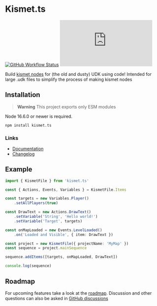 # Kismet.ts

<!-- [![Language grade: JavaScript](https://img.shields.io/lgtm/grade/javascript/g/ghostrider-05/kismet.ts.svg?logo=lgtm&logoWidth=18)](https://lgtm.com/projects/g/ghostrider-05/kismet.ts/context:javascript) -->
<!-- ![Code Climate maintainability](https://img.shields.io/codeclimate/maintainability/ghostrider-05/kismet.ts) -->
[![GitHub Workflow Status](https://img.shields.io/github/workflow/status/ghostrider-05/kismet.ts/Tests?label=tests)][github]
[![Package version](https://img.shields.io/github/package-json/v/ghostrider-05/kismet.ts)][github]
<!-- ![Code Climate coverage](https://img.shields.io/codeclimate/coverage/ghostrider-05/kismet.ts) -->
<!-- TODO: Add documentation ping badge -->

Build [kismet nodes][kismetUserGuide] for (the old and dusty) UDK using code! Intended for large .udk files to simplify the process of making kismet nodes

## Installation

> **Warning**
> This project exports only ESM modules

Node 16.6.0 or newer is required.

```txt
npm install kismet.ts
```

### Links

- [Documentation][docs]
- [Changelog][changelog]
<!-- Web editor -->
<!-- Blender nodes -->

## Example

```ts
import { KismetFile } from 'kismet.ts'

const { Actions, Events, Variables } = KismetFile.Items

const targets = new Variables.Player()
    .setAllPlayers(true)

const DrawText = new Actions.DrawText()
    .setVariable('String', 'Hello world!')
    .setVariable('Target', targets)

const onMapLoaded = new Events.LevelLoaded()
    .on('Loaded and Visible', { item: DrawText })

const project = new KismetFile({ projectName: 'MyMap' })
const sequence = project.mainSequence

sequence.addItems([targets, onMapLoaded, DrawText])

console.log(sequence)
```

## Roadmap

For upcoming features take a look at the [roadmap][roadmap]. Discussion and other questions can also be asked in [GitHub discussions][gh-discussions]

[docs]: https://github.com/ghostrider-05/kismet.code/tree/master/docs
[changelog]: https://github.com/ghostrider-05/kismet.code/tree/master/CHANGELOG.md
[kismetUserGuide]: https://docs.unrealengine.com/udk/Three/KismetUserGuide.html
[github]: https://github.com/ghostrider-05/kismet.code
[gh-discussions]: https://github.com/ghostrider-05/kismet.code/discussions
[roadmap]: https://github.com/users/ghostrider-05/projects/2/views/1
